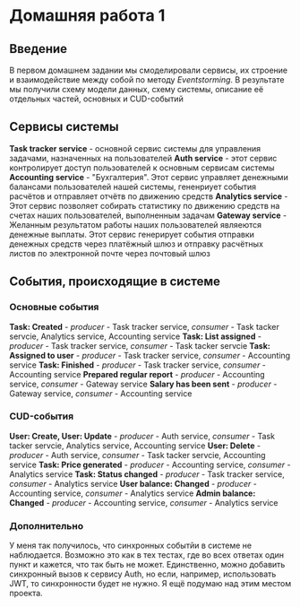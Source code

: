# Домашняя работа 1

## Введение
В первом домашнем задании мы смоделировали сервисы, их строение и взаимодействие между собой по методу *Eventstorming*. В результате мы получили схему модели данных, схему системы, описание её отдельных частей, основных и CUD-событий

## Сервисы системы
**Task tracker service** - основной сервис системы для управления задачами, назначенных на пользователей
**Auth service** - этот сервис контролирует доступ пользователей к основным сервисам системы
**Accounting service** - "Бухгалтерия". Этот сервис управляет денежными балансами пользователей нашей системы, гененриует события расчётов и отправляет отчётв по движению средств
**Analytics service** - Этот сервис позволяет собирать статистику по движению средств на счетах наших пользователей, выполненным задачам
**Gateway service** - Желанным результатом работы наших пользователей являеются денежные выплаты. Этот сервис генерирует события отправки денежных средств через платёжный шлюз и отправку расчётных листов по электронной почте через почтовый шлюз

## События, происходящие в системе

### Основные события
**Task: Created** - *producer* - Task tracker service, *consumer* - Task tacker servcie, Analytics service, Accounting service
**Task: List assigned** - *producer* - Task tracker service, *consumer* - Task tacker servcie
**Task: Assigned to user** - *producer* - Task tracker service, *consumer* - Accounting service
**Task: Finished** - *producer* - Task tracker service, *consumer* -  Accounting service
**Prepared regular report** - *producer* - Accounting service, *consumer* - Gateway service
**Salary has been sent** - *producer* - Gateway service, *consumer* - Accounting service

### CUD-события

**User: Create, User: Update** - *producer* - Auth service, *consumer* - Task tacker servcie, Analytics service, Accounting service
**User: Delete** - *producer* - Auth service, *consumer* - Task tacker servcie, Accounting service
**Task: Price generated** - *producer* - Accounting service, *consumer* - Analytics service
**Task: Status changed** - *producer* - Task tracker service, *consumer* - Analytics service
**User balance: Changed** - *producer* - Accounting service, *consumer* - Analytics service
**Admin balance: Changed** - *producer* - Accounting service, *consumer* - Analytics service

### Дополнительно
У меня так получилось, что синхронных событйи в системе не наблюдается. 
Возможно это как в тех тестах, где во всех ответах один пункт и кажется, что так быть не может. Единственно, можно добавить синхронный вызов к сервису Auth, но если, например, использовать JWT, то синхронности будет не нужно. Я ещё подумаю над этим местом проекта.
